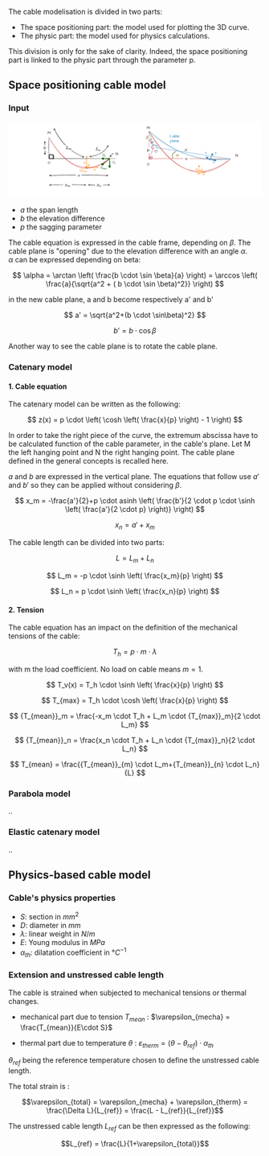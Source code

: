 The cable modelisation is divided in two parts:  

- The space positioning part: the model used for plotting the 3D curve.
- The physic part: the model used for physics calculations.

This division is only for the sake of clarity. Indeed, the space positioning part is linked to the physic part through the parameter p.

## Space positioning cable model

### Input 

![Image not available](./assets/cable_plane.drawio.png "Cable plane image")

- $a$ the span length
- $b$ the elevation difference
- $p$ the sagging parameter

The cable equation is expressed in the cable frame, depending on $\beta$. 
The cable plane is "opening" due to the elevation difference with an angle $\alpha$.  
$\alpha$ can be expressed depending on beta:

$$
    \alpha = \arctan \left( \frac{b \cdot \sin \beta}{a} \right) = \arccos \left( \frac{a}{\sqrt{a^2 + ( b \cdot \sin \beta)^2}} \right)
$$

in the new cable plane, a and b become respectively a' and b'

$$
    a' = \sqrt{a^2+(b \cdot \sin\beta)^2} 
$$

$$
    b' = b \cdot \cos \beta
$$  

Another way to see the cable plane is to rotate the cable plane.


### Catenary model

#### 1. Cable equation
The catenary model can be written as the following:

$$
    z(x) = p \cdot \left( \cosh \left( \frac{x}{p} \right) - 1 \right)
$$

In order to take the right piece of the curve, the extremum abscissa have to be calculated function of the cable parameter, in the cable's plane.
Let M the left hanging point and N the right hanging point. The cable plane defined in the general concepts is recalled here. 

$a$ and $b$ are expressed in the vertical plane. The equations that follow use $a'$ and $b'$ so they can be applied without considering $\beta$.

$$
    x_m = -\frac{a'}{2}+p \cdot asinh \left( \frac{b'}{2 \cdot p \cdot \sinh⁡ \left( \frac{a'}{2 \cdot p} \right)}  \right)
$$

$$
    x_n = a' + x_m
$$

The cable length can be divided into two parts:

$$
    L = L_m + L_n
$$

$$
    L_m = -p \cdot \sinh \left( \frac{x_m}{p} \right)
$$

$$
    L_n = p \cdot \sinh \left( \frac{x_n}{p} \right)
$$



#### 2. Tension

The cable equation has an impact on the definition of the mechanical tensions of the cable:

$$T_h = p \cdot m \cdot \lambda$$

with m the load coefficient. No load on cable means $m = 1$.

$$
    T_v(x) = T_h \cdot \sinh \left( \frac{x}{p} \right)
$$

$$
    T_{max} = T_h \cdot \cosh⁡ \left( \frac{x}{p} \right)
$$

$$
    {T_{mean}}_m = \frac{-x_m \cdot T_h + L_m \cdot {T_{max}}_m}{2 \cdot L_m}
$$

$$
    {T_{mean}}_n = \frac{x_n \cdot T_h + L_n \cdot {T_{max}}_n}{2 \cdot L_n}
$$

$$
    T_{mean} = \frac{{T_{mean}}_{m} \cdot L_m+{T_{mean}}_{n} \cdot L_n}{L}
$$

### Parabola model
..

### Elastic catenary model
..


## Physics-based cable model

### Cable's physics properties

- $S$: section in $mm^2$
- $D$: diameter in $mm$
- $\lambda$: linear weight in $N/m$
- $E$: Young modulus in $MPa$
- $\alpha_{th}$: dilatation coefficient in $°C^{-1}$



### Extension and unstressed cable length

The cable is strained when subjected to mechanical tensions or thermal changes.

- mechanical part due to tension $T_{mean}$ :
$\varepsilon_{mecha} = \frac{T_{mean}}{E\cdot S}$

- thermal part due to temperature $\theta$ :
$\varepsilon_{therm} = (\theta - \theta_{ref}) \cdot \alpha_{th}$

$\theta_{ref}$ being the reference temperature chosen to define the unstressed cable length.

The total strain is : 

$$\varepsilon_{total} = \varepsilon_{mecha} + \varepsilon_{therm} = \frac{\Delta L}{L_{ref}} = \frac{L - L_{ref}}{L_{ref}}$$

The unstressed cable length $L_{ref}$ can be then expressed as the following: 

$$L_{ref} = \frac{L}{1+\varepsilon_{total}}$$

